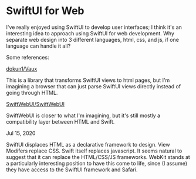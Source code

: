 # SwiftUI for Web

I've really enjoyed using SwiftUI to develop user interfaces; I think it's an interesting idea to approach using SwiftUI for web development. Why separate web design into 3 different languages, html, css, and js, if one language can handle it all?

Some references:

[dokun1/Vaux](https://github.com/dokun1/Vaux)

This is a library that transforms SwiftUI views to html pages, but I'm imagining a browser that can just parse SwiftUI views directly instead of going through HTML.

[SwiftWebUI/SwiftWebUI](https://github.com/swiftwebui/SwiftWebUI)

SwiftWebUI is closer to what I'm imagining, but it's still mostly a compatibility layer between HTML and Swift.

Jul 15, 2020 

SwiftUI displaces HTML as a declarative framework to design. View Modifers replace CSS. Swift itself replaces javascript. It seems natural to suggest that it can replace the HTML/CSS/JS frameworks. WebKit stands at a particularly interesting position to have this come to life, since (I assume) they have access to the SwiftUI framework and Safari.